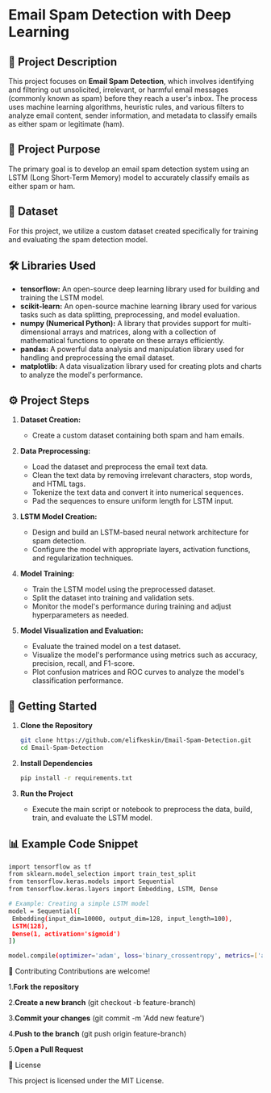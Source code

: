 # Email Spam Detection with Deep Learning

## 📝 Project Description

This project focuses on **Email Spam Detection**, which involves identifying and filtering out unsolicited, irrelevant, or harmful email messages (commonly known as spam) before they reach a user's inbox. The process uses machine learning algorithms, heuristic rules, and various filters to analyze email content, sender information, and metadata to classify emails as either spam or legitimate (ham).

## 🎯 Project Purpose

The primary goal is to develop an email spam detection system using an LSTM (Long Short-Term Memory) model to accurately classify emails as either spam or ham.

## 📂 Dataset

For this project, we utilize a custom dataset created specifically for training and evaluating the spam detection model.

## 🛠️ Libraries Used

- **tensorflow:** An open-source deep learning library used for building and training the LSTM model.
- **scikit-learn:** An open-source machine learning library used for various tasks such as data splitting, preprocessing, and model evaluation.
- **numpy (Numerical Python):** A library that provides support for multi-dimensional arrays and matrices, along with a collection of mathematical functions to operate on these arrays efficiently.
- **pandas:** A powerful data analysis and manipulation library used for handling and preprocessing the email dataset.
- **matplotlib:** A data visualization library used for creating plots and charts to analyze the model's performance.

## ⚙️ Project Steps

1. **Dataset Creation:**  
   - Create a custom dataset containing both spam and ham emails.

2. **Data Preprocessing:**  
   - Load the dataset and preprocess the email text data.
   - Clean the text data by removing irrelevant characters, stop words, and HTML tags.
   - Tokenize the text data and convert it into numerical sequences.
   - Pad the sequences to ensure uniform length for LSTM input.

3. **LSTM Model Creation:**  
   - Design and build an LSTM-based neural network architecture for spam detection.
   - Configure the model with appropriate layers, activation functions, and regularization techniques.

4. **Model Training:**  
   - Train the LSTM model using the preprocessed dataset.
   - Split the dataset into training and validation sets.
   - Monitor the model's performance during training and adjust hyperparameters as needed.

5. **Model Visualization and Evaluation:**  
   - Evaluate the trained model on a test dataset.
   - Visualize the model's performance using metrics such as accuracy, precision, recall, and F1-score.
   - Plot confusion matrices and ROC curves to analyze the model's classification performance.

## 🚀 Getting Started

1. **Clone the Repository**
    ```bash
    git clone https://github.com/elifkeskin/Email-Spam-Detection.git
    cd Email-Spam-Detection
    ```

2. **Install Dependencies**
    ```bash
    pip install -r requirements.txt
    ```

3. **Run the Project**
    - Execute the main script or notebook to preprocess the data, build, train, and evaluate the LSTM model.

## 📊 Example Code Snippet

   ```bash
import tensorflow as tf
from sklearn.model_selection import train_test_split
from tensorflow.keras.models import Sequential
from tensorflow.keras.layers import Embedding, LSTM, Dense

# Example: Creating a simple LSTM model
model = Sequential([
    Embedding(input_dim=10000, output_dim=128, input_length=100),
    LSTM(128),
    Dense(1, activation='sigmoid')
])

model.compile(optimizer='adam', loss='binary_crossentropy', metrics=['accuracy'])
  ```

🤝 Contributing
Contributions are welcome!

1.**Fork the repository**

2.**Create a new branch** (git checkout -b feature-branch)

3.**Commit your changes** (git commit -m 'Add new feature')

4.**Push to the branch** (git push origin feature-branch)

5.**Open a Pull Request**

📄 License

This project is licensed under the MIT License.

